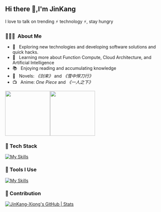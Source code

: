 ## Hi there 👋,I'm JinKang
I love to talk on trending ⚡ technology ⚡, stay hungry

<h3> 👨🏻‍💻 &nbsp;About Me </h3>

- 🤔 &nbsp; Exploring new technologies and developing software solutions and quick hacks.
- 🌱 &nbsp; Learning more about Function Compute, Cloud Architecture, and Artificial Intelligence
- 📚 &nbsp; Enjoying reading and accumulating knowledge
- 📖 &nbsp; Novels: *《剑来》* and *《雪中悍刀行》*
- 📺 &nbsp; Anime: *One Piece* and *《一人之下》*


[<span><img src="https://github-readme-stats.vercel.app/api/top-langs/?username=JinKang-Xiong&layout=compact" height=145/></span><span><img src="https://github-readme-stats.vercel.app/api?username=JinKang-Xiong&count_private=true&show_icons=true" height=145/></span>](https://blog.i-xiao.space/)

### 🍉 Tech Stack
[![My Skills](https://skillicons.dev/icons?i=nestjs,nodejs,vue,pinia,express,react,redux,bootstrap,html,css,js,jquery,ts,less,fastapi,python)](https://skillicons.dev)

### 🔨 Tools I Use
[![My Skills](https://skillicons.dev/icons?i=mysql,redis,docker,nginx,git,npm,pnpm,yarn,vite,vitest,webpack,babel,github,azure,mongodb)](https://skillicons.dev)

### 🍏 Contribution
[![JinKang-Xiong's GitHub | Stats](https://stats.quira.sh/JinKang-Xiong/github?theme=dark)](https://quira.sh?utm_source=widgets&utm_campaign=JinKang-Xiong)
